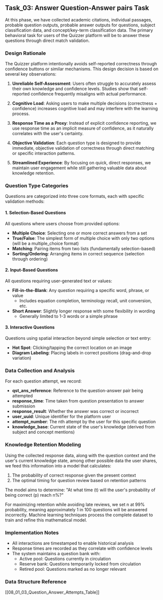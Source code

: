 ## Task_03: Answer Question-Answer pairs Task

At this phase, we have collected academic citations, individual passages, probable question outputs, probable answer outputs for questions, subject classification data, and concept/key-term classification data. The primary behavioral task for users of the Quizzer platform will be to answer these questions through direct match validation.

### Design Rationale

The Quizzer platform intentionally avoids self-reported correctness through confidence buttons or similar mechanisms. This design decision is based on several key observations:

1. **Unreliable Self-Assessment**: Users often struggle to accurately assess their own knowledge and confidence levels. Studies show that self-reported confidence frequently misaligns with actual performance.

2. **Cognitive Load**: Asking users to make multiple decisions (correctness + confidence) increases cognitive load and may interfere with the learning process.

3. **Response Time as a Proxy**: Instead of explicit confidence reporting, we use response time as an implicit measure of confidence, as it naturally correlates with the user's certainty.

4. **Objective Validation**: Each question type is designed to provide immediate, objective validation of correctness through direct matching or specific interaction patterns.

5. **Streamlined Experience**: By focusing on quick, direct responses, we maintain user engagement while still gathering valuable data about knowledge retention.

### Question Type Categories

Questions are categorized into three core formats, each with specific validation methods:

#### 1. Selection-Based Questions
All questions where users choose from provided options:

- **Multiple Choice**: Selecting one or more correct answers from a set
- **True/False**: The simplest form of multiple choice with only two options (will be a multiple_choice format)
- **Matching**: Pairing items from two lists (fundamentally selection-based)
- **Sorting/Ordering**: Arranging items in correct sequence (selection through ordering)

#### 2. Input-Based Questions
All questions requiring user-generated text or values:

- **Fill-in-the-Blank**: Any question requiring a specific word, phrase, or value
  - Includes equation completion, terminology recall, unit conversion, etc.
- **Short Answer**: Slightly longer response with some flexibility in wording
  - Generally limited to 1-3 words or a simple phrase

#### 3. Interactive Questions
Questions using spatial interaction beyond simple selection or text entry:

- **Hot Spot**: Clicking/tapping the correct location on an image
- **Diagram Labeling**: Placing labels in correct positions (drag-and-drop variation)

### Data Collection and Analysis

For each question attempt, we record:

- **qst_ans_reference**: Reference to the question-answer pair being attempted
- **response_time**: Time taken from question presentation to answer submission
- **response_result**: Whether the answer was correct or incorrect
- **user_uuid**: Unique identifier for the platform user
- **attempt_number**: The nth attempt by the user for this specific question
- **knowledge_base**: Current state of the user's knowledge (derived from subject and concept mentions)

### Knowledge Retention Modeling

Using the collected response data, along with the question context and the user's current knowledge state, among other possible data the user shares, we feed this information into a model that calculates:

1. The probability of correct response given the present context
2. The optimal timing for question review based on retention patterns

The model aims to determine: "At what time (t) will the user's probability of being correct (p) reach n%?" 

For maximizing retention while avoiding late reviews, we set n at 99% probability, meaning approximately 1 in 100 questions will be answered incorrectly. Machine learning techniques process the complete dataset to train and refine this mathematical model.

### Implementation Notes

- All interactions are timestamped to enable historical analysis
- Response times are recorded as they correlate with confidence levels
- The system maintains a question bank with:
  - Active pool: Questions currently in circulation
  - Reserve bank: Questions temporarily locked from circulation
  - Retired pool: Questions marked as no longer relevant

### Data Structure Reference
[[08_01_03_Question_Answer_Attempts_Table]]
